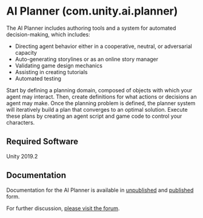 # AI Planner (com.unity.ai.planner)
The AI Planner includes authoring tools and a system for automated decision-making, which includes:
* Directing agent behavior either in a cooperative, neutral, or adversarial capacity
* Auto-generating storylines or as an online story manager
* Validating game design mechanics
* Assisting in creating tutorials
* Automated testing

Start by defining a planning domain, composed of objects with which your agent may interact. Then, create definitions for what actions or decisions an agent may make. Once the planning problem is defined, the planner system will iteratively build a plan that converges to an optimal solution. Execute these plans by creating an agent script and game code to control your characters.

## Required Software
Unity 2019.2

## Documentation
Documentation for the AI Planner is available in [unpublished](Documentation~/index.md) and [published](https://docs.unity3d.com/Packages/com.unity.ai.planner@0.1/) form.

For further discussion, [please visit the forum](https://forum.unity.com/forums/ai-navigation-previews.122/).
